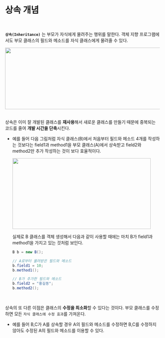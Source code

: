 # 상속 개념
<br/>

**`상속(Inheritance)`** 는 부모가 자식에게 물려주는 행위를 말한다. 객체 지향 프로그램에서도 부모 클래스의 필드와 메소드를 자식 클래스에게 물려줄 수 있다.

<img src="https://github.com/silxbro/java/assets/142463332/58980e50-da4b-4909-86ba-cfee9cc08187" width="550" height="200"/><br/>
<br/>

상속은 이미 잘 개발된 클래스를 **재사용**해서 새로운 클래스를 만들기 때문에 중복되는 코드를 줄여 **개발 시간을 단축**시킨다.

- 예를 들어 다음 그림처럼 자식 클래스(B)에서 처음부터 필드와 메소드 4개를 작성하는 것보다는 field1과 method1을 부모 클래스(A)에서 상속받고 field2와 method2만 추가 작성하는 것이
  보다 효율적이다.

  <img src="https://github.com/silxbro/java/assets/142463332/030bd758-21e3-4fa0-a74d-8acd40fdcf75" width="450" height="230"/><br/>

  실제로 B 클래스를 객체 생성해서 다음과 같이 사용할 때에는 마치 B가 field1과 method1을 가지고 있는 것처럼 보인다.
  ```java
  B b = new B();
  
  // A로부터 물려받은 필드와 메소드
  b.field1 = 10;
  b.method1();
  
  // B가 추가한 필드와 메소드
  b.field2 = "홍길동";
  b.method2();
  ```
<br/>

상속의 또 다른 이점은 클래스의 **수정을 최소화**할 수 있다는 것이다. 부모 클래스를 수정하면 모든 `자식 클래스에 수정 효과`를 가져온다.

- 예를 들어 B,C가 A를 상속할 경우 A의 필드와 메소드를 수정하면 B,C를 수정하지 않아도 수정된 A의 필드와 메소드를 이용할 수 있다.